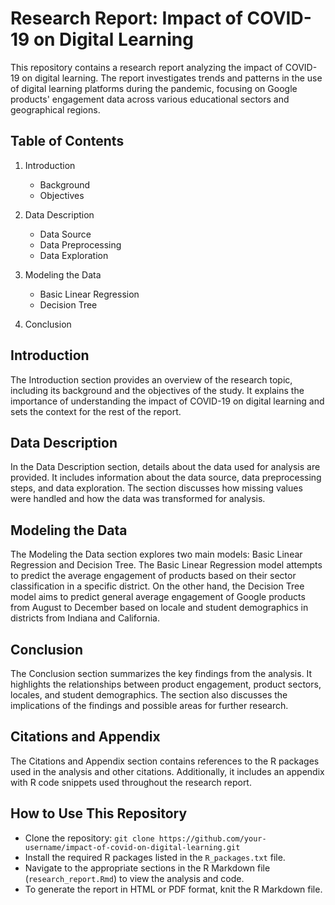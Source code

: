 # Research Report: Impact of COVID-19 on Digital Learning

This repository contains a research report analyzing the impact of COVID-19 on digital learning. The report investigates trends and patterns in the use of digital learning platforms during the pandemic, focusing on Google products' engagement data across various educational sectors and geographical regions.

## Table of Contents

1. Introduction
    - Background
    - Objectives

2. Data Description
    - Data Source
    - Data Preprocessing
    - Data Exploration

3. Modeling the Data
    - Basic Linear Regression
    - Decision Tree

4. Conclusion

## Introduction

The Introduction section provides an overview of the research topic, including its background and the objectives of the study. It explains the importance of understanding the impact of COVID-19 on digital learning and sets the context for the rest of the report.

## Data Description

In the Data Description section, details about the data used for analysis are provided. It includes information about the data source, data preprocessing steps, and data exploration. The section discusses how missing values were handled and how the data was transformed for analysis.

## Modeling the Data

The Modeling the Data section explores two main models: Basic Linear Regression and Decision Tree. The Basic Linear Regression model attempts to predict the average engagement of products based on their sector classification in a specific district. On the other hand, the Decision Tree model aims to predict general average engagement of Google products from August to December based on locale and student demographics in districts from Indiana and California.

## Conclusion

The Conclusion section summarizes the key findings from the analysis. It highlights the relationships between product engagement, product sectors, locales, and student demographics. The section also discusses the implications of the findings and possible areas for further research.

## Citations and Appendix

The Citations and Appendix section contains references to the R packages used in the analysis and other citations. Additionally, it includes an appendix with R code snippets used throughout the research report.

## How to Use This Repository

- Clone the repository: `git clone https://github.com/your-username/impact-of-covid-on-digital-learning.git`
- Install the required R packages listed in the `R_packages.txt` file.
- Navigate to the appropriate sections in the R Markdown file (`research_report.Rmd`) to view the analysis and code.
- To generate the report in HTML or PDF format, knit the R Markdown file.

